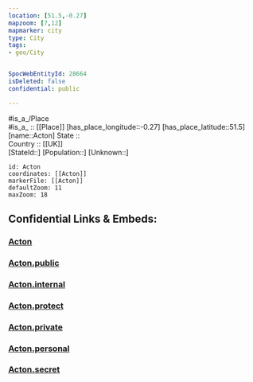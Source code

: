 ```yaml
---
location: [51.5,-0.27] 
mapzoom: [7,12] 
mapmarker: city 
type: City
tags:
- geo/City


SpocWebEntityId: 28664
isDeleted: false
confidential: public

---
```

#is_a_/Place  
#is_a_ :: [[Place]] 
[has_place_longitude::-0.27] 
[has_place_latitude::51.5] 
[name::Acton] 
State ::  
Country :: [[UK]]  
[StateId::] 
[Population::] 
[Unknown::] 


```leaflet
id: Acton
coordinates: [[Acton]] 
markerFile: [[Acton]] 
defaultZoom: 11 
maxZoom: 18
```


## Confidential Links & Embeds: 

### [Acton](/_Standards/Earth/Continent/Europe/Europe~North/UK/England/Regions~England/London,Greater/cities~GreaterLondon/Ealing/Acton.md) 

### [Acton.public](/_public/Earth/Continent/Europe/Europe~North/UK/England/Regions~England/London,Greater/cities~GreaterLondon/Ealing/Acton.public.md) 

### [Acton.internal](/_internal/Earth/Continent/Europe/Europe~North/UK/England/Regions~England/London,Greater/cities~GreaterLondon/Ealing/Acton.internal.md) 

### [Acton.protect](/_protect/Earth/Continent/Europe/Europe~North/UK/England/Regions~England/London,Greater/cities~GreaterLondon/Ealing/Acton.protect.md) 

### [Acton.private](/_private/Earth/Continent/Europe/Europe~North/UK/England/Regions~England/London,Greater/cities~GreaterLondon/Ealing/Acton.private.md) 

### [Acton.personal](/_personal/Earth/Continent/Europe/Europe~North/UK/England/Regions~England/London,Greater/cities~GreaterLondon/Ealing/Acton.personal.md) 

### [Acton.secret](/_secret/Earth/Continent/Europe/Europe~North/UK/England/Regions~England/London,Greater/cities~GreaterLondon/Ealing/Acton.secret.md)

